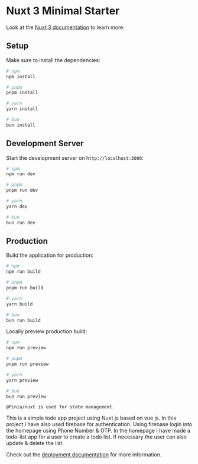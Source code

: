 # Nuxt 3 Minimal Starter

Look at the [Nuxt 3 documentation](https://nuxt.com/docs/getting-started/introduction) to learn more.

## Setup

Make sure to install the dependencies:

```bash
# npm
npm install

# pnpm
pnpm install

# yarn
yarn install

# bun
bun install
```

## Development Server

Start the development server on `http://localhost:3000`:

```bash
# npm
npm run dev

# pnpm
pnpm run dev

# yarn
yarn dev

# bun
bun run dev
```

## Production

Build the application for production:

```bash
# npm
npm run build

# pnpm
pnpm run build

# yarn
yarn build

# bun
bun run build
```

Locally preview production build:

```bash
# npm
npm run preview

# pnpm
pnpm run preview

# yarn
yarn preview

# bun
bun run preview
```

```
@Pinia/nuxt is used for state management.
````

This is a simple todo app project using Nuxt js based on vue js. In this project I have also used firebase for authentication. Using firebase login into the homepage using Phone Number & OTP. In the homepage I have made a todo-list app for a user to create a todo list. If necessary the user can also update & delete the list.



Check out the [deployment documentation](https://nuxt.com/docs/getting-started/deployment) for more information.
